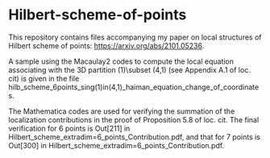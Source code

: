 # Hilbert-scheme-of-points
This repository contains  files accompanying my paper on local structures of Hilbert scheme of points: https://arxiv.org/abs/2101.05236.

A sample using the Macaulay2 codes to compute the local equation associating with the 3D partition (1)\subset (4,1) (see Appendix A.1 of loc. cit) is given in the file hilb_scheme_6points_sing(1)in(4,1)_haiman_equation_change_of_coordinates.

The Mathematica codes are used for verifying the summation of the localization contributions in the proof of Proposition 5.8 of loc. cit. The final verification for 6 points is Out[211] in Hilbert_scheme_extradim=6_points_Contribution.pdf, and that for 7 points is Out[300] in Hilbert_scheme_extradim=6_points_Contribution.pdf. 
